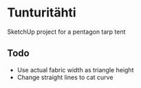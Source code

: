 # Tunturitähti

SketchUp project for a pentagon tarp tent

## Todo

- Use actual fabric width as triangle height
- Change straight lines to cat curve

